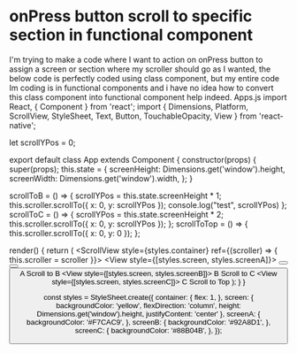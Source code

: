 
# onPress button scroll to specific section in functional component

I'm trying to make a code where I want to action on onPress button to assign a screen or section where my scroller should go as I wanted, the below code is perfectly coded using class component, but my entire code Im coding is in functional components and i have no idea how to convert this class component into functional component help indeed.
Apps.js
import React, { Component } from 'react';
import {
  Dimensions,
  Platform,
  ScrollView,
  StyleSheet,
  Text,
  Button,
  TouchableOpacity,
  View
} from 'react-native';

let scrollYPos = 0;

export default class App extends Component {
  constructor(props) {
    super(props);
    this.state = {
      screenHeight: Dimensions.get('window').height,
      screenWidth: Dimensions.get('window').width,
    };
  }

  scrollToB = () => {
    scrollYPos = this.state.screenHeight * 1;
    this.scroller.scrollTo({ x: 0, y: scrollYPos });
    console.log("test", scrollYPos)
  };
  scrollToC = () => {
    scrollYPos = this.state.screenHeight * 2;
    this.scroller.scrollTo({ x: 0, y: scrollYPos });
  };
  scrollToTop = () => {
    this.scroller.scrollTo({ x: 0, y: 0 });
  };

  render() {
    return (
      <ScrollView style={styles.container} ref={(scroller) => { this.scroller = scroller }}>
        <View style={[styles.screen, styles.screenA]}>
          <Button
            onPress={this.scrollToB}
            title="sctoll to B"
          />
          <Button
            title="sctoll to C"
            onPress={this.scrollToC}
          />
          <Button
            title="sctoll to Top"
            onPress={this.scrollToTop}
          />
          <Text style={styles.letter}>A</Text>
          <View style={styles.scrollButton}>
            <Text style={styles.scrollButtonText}>Scroll to B</Text>
          </View>
        </View>
        <View style={[styles.screen, styles.screenB]}>
          <Text style={styles.letter}>B</Text>
          <View style={styles.scrollButton}>
            <Text style={styles.scrollButtonText}>Scroll to C</Text>
          </View>
        </View>
        <View style={[styles.screen, styles.screenC]}>
          <Text style={styles.letter}>C</Text>
          <View style={styles.scrollButton}>
            <Text style={styles.scrollButtonText}>Scroll to Top</Text>
          </View>
        </View>
      </ScrollView>
    );
  }
}

const styles = StyleSheet.create({
  container: {
    flex: 1,
  },
  screen: {
    backgroundColor: 'yellow',
    flexDirection: 'column',
    height: Dimensions.get('window').height,
    justifyContent: 'center'
  },
  screenA: {
    backgroundColor: '#F7CAC9',
  },
  screenB: {
    backgroundColor: '#92A8D1',
  },
  screenC: {
    backgroundColor: '#88B04B',
  },
});


        